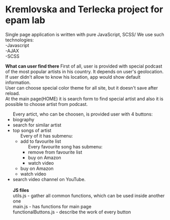Kremlovska and Terlecka project for epam lab
==============
Single page application is written with pure JavaScript, SCSS/
We use such technologies:<br>
-Javascript<br>
-AJAX<br>
-SCSS<br>


<b>What can user find there</b>
First of all, user is provided with special podcast of the most popular artists in his country. It depends on user's geolocation. If user didn't allow to know his location, app would show default information.<br>
User can choose special color theme for all site, but it doesn't save after reload.<br>
At the main page(HOME) it is search form to find special artist and also it is possible to choose artist from podcast.
<ul>Every artict, who can be choosen, is provided user with 4 buttons: 
<li>biography</li>
<li>search for similar artist</li>
<li>top songs of artist 
<ul> Every of it has submenu:
<li>add to favourite list
<ul> Every favourite song has submenu:
<li>remove from favourite list</li>
<li>buy on Amazon</li>
<li>watch video</li>
</ul>
</li>
<li>buy on Amazon</li>
<li>watch video</li>
</ul>
</li>
<li>search video channel on YouTube.</li>

<br>
<b>JS files</b><br>
utils.js - gather all common functions, which can be used inside another one<br>
main.js - has functions for main page<br>
functionalButtons.js - describe the work of every button<br>




